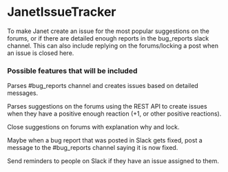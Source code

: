 # JanetIssueTracker

To make Janet create an issue for the most popular suggestions on the forums, or if there are detailed enough reports in the bug_reports slack channel. This can also include replying on the forums/locking a post when an issue is closed here.

### Possible features that will be included

Parses #bug_reports channel and creates issues based on detailed messages.

Parses suggestions on the forums using the REST API to create issues when they have a positive enough reaction (+1, or other positive reactions).

Close suggestions on forums with explanation why and lock.

Maybe when a bug report that was posted in Slack gets fixed, post a message to the #bug_reports channel saying it is now fixed.

Send reminders to people on Slack if they have an issue assigned to them.
